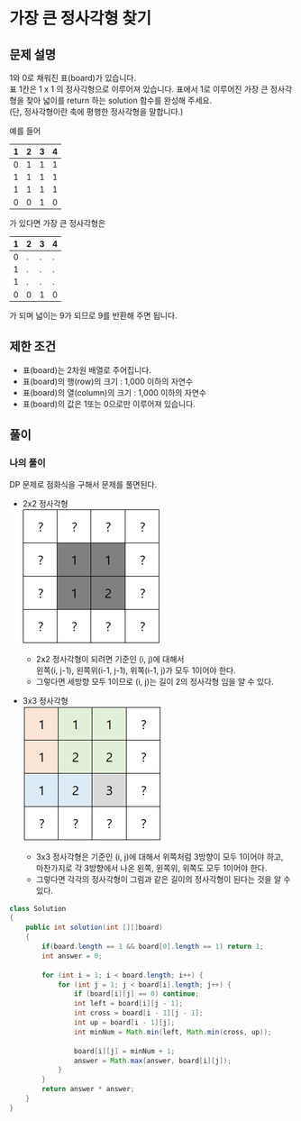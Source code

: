 # 가장 큰 정사각형 찾기
## 문제 설명
1와 0로 채워진 표(board)가 있습니다.  
표 1칸은 1 x 1 의 정사각형으로 이루어져 있습니다.  표에서 1로 이루어진 가장 큰 정사각형을 찾아 넓이를 return 하는 solution 함수를 완성해 주세요.  
(단, 정사각형이란 축에 평행한 정사각형을 말합니다.)

예를 들어

|1|2|3|4|
|-|-|-|-|
|0|1|1|1|
|1|1|1|1|
|1|1|1|1|
|0|0|1|0|

가 있다면 가장 큰 정사각형은

|1|2|3|4|
|-|-|-|-|
|0|.|.|.|
|1|.|.|.|
|1|.|.|.|
|0|0|1|0|

가 되며 넓이는 9가 되므로 9를 반환해 주면 됩니다.

## 제한 조건
* 표(board)는 2차원 배열로 주어집니다.
* 표(board)의 행(row)의 크기 : 1,000 이하의 자연수
* 표(board)의 열(column)의 크기 : 1,000 이하의 자연수
* 표(board)의 값은 1또는 0으로만 이루어져 있습니다.

## 풀이
### 나의 풀이
DP 문제로 점화식을 구해서 문제를 풀면된다.  

* 2x2 정사각형  
  ![alt text](./이미지/가장%20큰%20정사각형%202.png)
  * 2x2 정사각형이 되려면 기준인 (i, j)에 대해서  
  왼쪽(i, j-1), 왼쪽위(i-1, j-1), 위쪽(i-1, j)가 모두 1이어야 한다.
  * 그렇다면 세방향 모두 1이므로 (i, j)는 길이 2의 정사각형 임을 알 수 있다.

* 3x3 정사각형  
![alt text](./이미지/가장%20큰%20정사각형%201.png)
  * 3x3 정사각형은 기준인 (i, j)에 대해서 위쪽처럼 3방향이 모두 1이어야 하고,  
  마찬가지로 각 3방향에서 나온 왼쪽, 왼쪽위, 위쪽도 모두 1이어야 한다.
  * 그렇다면 각각의 정사각형이 그림과 같은 길이의 정사각형이 된다는 것을 알 수 있다.


```java
class Solution
{
    public int solution(int [][]board)
    {
        if(board.length == 1 && board[0].length == 1) return 1;
        int answer = 0;

        for (int i = 1; i < board.length; i++) {
            for (int j = 1; j < board[i].length; j++) {
                if (board[i][j] == 0) continue;
                int left = board[i][j - 1];
                int cross = board[i - 1][j - 1];
                int up = board[i - 1][j];
                int minNum = Math.min(left, Math.min(cross, up));

                board[i][j] = minNum + 1;
                answer = Math.max(answer, board[i][j]);
            }
        }
        return answer * answer;
    }
}
```